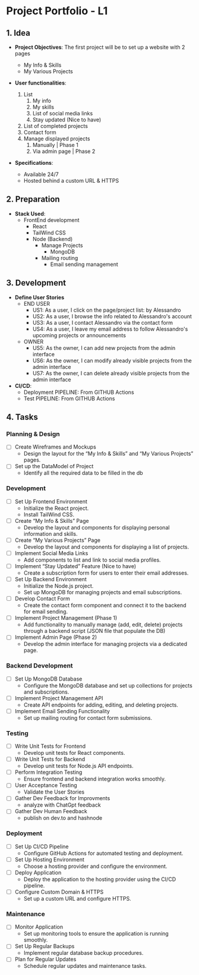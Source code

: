 # Project Portfolio - L1

## 1. **Idea**

- **Project Objectives**: The first project will be to set up a website with 2 pages
  - My Info & Skills
  - My Various Projects
- **User functionalities**:
  1. List
     1. My info
     2. My skills
     3. List of social media links
     4. Stay updated (Nice to have)
  2. List of completed projects
  3. Contact form
  4. Manage displayed projects
     1. Manually | Phase 1
     2. Via admin page | Phase 2

- **Specifications**:
  - Available 24/7
  - Hosted behind a custom URL & HTTPS

## 2. **Preparation**

- **Stack Used**:
  - FrontEnd development
    - React
    - TailWind CSS
    - Node (Backend)
      - Manage Projects
        - MongoDB
      - Mailing routing
        - Email sending management

## 3. **Development**

- **Define User Stories**
  - END USER
    - US1: As a user, I click on the page/project list: by Alessandro
    - US2: As a user, I browse the info related to Alessandro's account
    - US3: As a user, I contact Alessandro via the contact form
    - US4: As a user, I leave my email address to follow Alessandro's upcoming projects or announcements
  - OWNER
    - US5: As the owner, I can add new projects from the admin interface
    - US6: As the owner, I can modify already visible projects from the admin interface
    - US7: As the owner, I can delete already visible projects from the admin interface
- **CI/CD**:
  - Deployment PIPELINE: From GITHUB Actions
  - Test PIPELINE: From GITHUB Actions

## 4. **Tasks**

### Planning & Design

- [ ] Create Wireframes and Mockups
  - Design the layout for the “My Info & Skills” and “My Various Projects” pages.
- [ ] Set up the DataModel of Project
  - Identify all the required data to be filled in the db

### Development

- [ ] Set Up Frontend Environment
  - Initialize the React project.
  - Install TailWind CSS.
- [ ] Create “My Info & Skills” Page
  - Develop the layout and components for displaying personal information and skills.
- [ ] Create “My Various Projects” Page
  - Develop the layout and components for displaying a list of projects.
- [ ] Implement Social Media Links
  - Add components to list and link to social media profiles.
- [ ] Implement “Stay Updated” Feature (Nice to have)
  - Create a subscription form for users to enter their email addresses.
- [ ] Set Up Backend Environment
  - Initialize the Node.js project.
  - Set up MongoDB for managing projects and email subscriptions.
- [ ] Develop Contact Form
  - Create the contact form component and connect it to the backend for email sending.
- [ ] Implement Project Management (Phase 1)
  - Add functionality to manually manage (add, edit, delete) projects through a backend script (JSON file that populate the DB)
- [ ] Implement Admin Page (Phase 2)
  - Develop the admin interface for managing projects via a dedicated page.

### Backend Development

- [ ] Set Up MongoDB Database
  - Configure the MongoDB database and set up collections for projects and subscriptions.
- [ ] Implement Project Management API
  - Create API endpoints for adding, editing, and deleting projects.
- [ ] Implement Email Sending Functionality
  - Set up mailing routing for contact form submissions.

### Testing

- [ ] Write Unit Tests for Frontend
  - Develop unit tests for React components.
- [ ] Write Unit Tests for Backend
  - Develop unit tests for Node.js API endpoints.
- [ ] Perform Integration Testing
  - Ensure frontend and backend integration works smoothly.
- [ ] User Acceptance Testing
  - Validate the User Stories
- [ ] Gather Dev Feedback for Improvments
  - analyze with ChatGpt feedback
- [ ] Gather Dev Human Feedback
  - publish on dev.to and hashnode

### Deployment

- [ ] Set Up CI/CD Pipeline
  - Configure GitHub Actions for automated testing and deployment.
- [ ] Set Up Hosting Environment
  - Choose a hosting provider and configure the environment.
- [ ] Deploy Application
  - Deploy the application to the hosting provider using the CI/CD pipeline.
- [ ] Configure Custom Domain & HTTPS
  - Set up a custom URL and configure HTTPS.

### Maintenance

- [ ] Monitor Application
  - Set up monitoring tools to ensure the application is running smoothly.
- [ ] Set Up Regular Backups
  - Implement regular database backup procedures.
- [ ] Plan for Regular Updates
  - Schedule regular updates and maintenance tasks.
